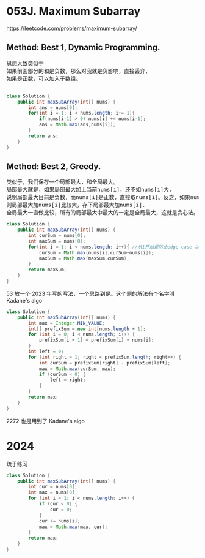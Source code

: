 # 053J. Maximum Subarray

https://leetcode.com/problems/maximum-subarray/

## Method: Best 1, Dynamic Programming.

<pre>
思想大致类似于
如果前面部分的和是负数，那么对我就是负影响，直接丢弃，
如果是正数，可以加入子数组。

</pre>

```Java
class Solution {
    public int maxSubArray(int[] nums) {
        int ans = nums[0];
        for(int i = 1; i < nums.length; i+= 1){
            if(nums[i-1] > 0) nums[i] += nums[i-1];
            ans = Math.max(ans,nums[i]);
        }
        return ans;
    }
}
```

## Method: Best 2, Greedy.

<pre>
类似于，我们保存一个局部最大，和全局最大。
局部最大就是，如果局部最大加上当前nums[i]，还不如nums[i]大，
说明局部最大目前是负数，而nums[i]是正数，直接取nums[i]。反之，如果nums[i]是负数，
则局部最大加nums[i]比较大，存下局部最大加nums[i].
全局最大一直做比较，所有的局部最大中最大的一定是全局最大，这就是贪心法。
</pre>

```Java
class Solution {
    public int maxSubArray(int[] nums) {
        int curSum = nums[0];
        int maxSum = nums[0];
        for(int i = 1; i < nums.length; i++){ //从1开始是防止edge case 以免写开头的 if return
            curSum = Math.max(nums[i],curSum+nums[i]);
            maxSum = Math.max(maxSum,curSum);
        }
        return maxSum;
    }
}
```

53 放一个 2023 年写的写法，一个思路到是。这个题的解法有个名字叫 Kadane's algo

```java
class Solution {
    public int maxSubArray(int[] nums) {
        int max = Integer.MIN_VALUE;
        int[] prefixSum = new int[nums.length + 1];
        for (int i = 0; i < nums.length; i++) {
            prefixSum[i + 1] = prefixSum[i] + nums[i];
        }
        int left = 0;
        for (int right = 1; right < prefixSum.length; right++) {
            int curSum = prefixSum[right] - prefixSum[left];
            max = Math.max(curSum, max);
            if (curSum < 0) {
                left = right;
            }
        }
        return max;
    }
}
```

2272 也是用到了 Kadane's algo


# 2024
疏于练习

```java
class Solution {
    public int maxSubArray(int[] nums) {
        int cur = nums[0];
        int max = nums[0];
        for (int i = 1; i < nums.length; i++) {
            if (cur < 0) {
                cur = 0;
            }
            cur += nums[i];
            max = Math.max(max, cur);
        }
        return max;
    }
}
```